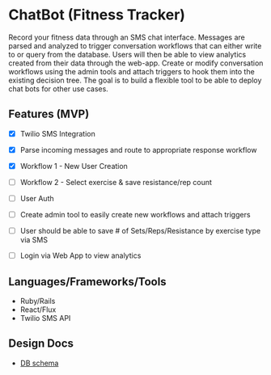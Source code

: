 ChatBot (Fitness Tracker)
===================

Record your fitness data through an SMS chat interface.
Messages are parsed and analyzed to trigger conversation workflows that
can either write to or query from the database.  Users will then be able
to view analytics created from their data through the web-app. Create or
modify conversation workflows using the admin tools and attach triggers to
hook them into the existing decision tree.  The goal is to build a
flexible tool to be able to deploy chat bots for other use cases.

Features (MVP)
----------

- [x] Twilio SMS Integration
- [x] Parse incoming messages and route to appropriate response workflow
- [x] Workflow 1 - New User Creation
- [ ] Workflow 2 - Select exercise & save resistance/rep count
- [ ] User Auth
- [ ] Create admin tool to easily create new workflows and attach triggers
- [ ] User should be able to save # of Sets/Reps/Resistance by exercise type via SMS
- [ ] Login via Web App to view analytics


Languages/Frameworks/Tools
----------
- Ruby/Rails
- React/Flux
- Twilio SMS API

## Design Docs
* [DB schema][schema]

[views]: ./docs/views.md
[schema]: ./docs/schema.md
